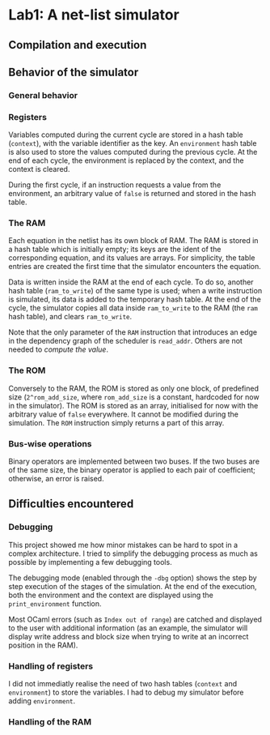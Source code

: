 # Lab1: A net-list simulator
## Compilation and execution

## Behavior of the simulator
### General behavior

### Registers
Variables computed during the current cycle are stored in a hash table (`context`), with the variable identifier as the key. An `environment` hash table is also used to store the values computed during the previous cycle. At the end of each cycle, the environment is replaced by the context, and the context is cleared. 

During the first cycle, if an instruction requests a value from the environment, an arbitrary value of `false` is returned and stored in the hash table.

### The RAM
Each equation in the netlist has its own block of RAM. The RAM is stored in a hash table which is initially empty; its keys are the ident of the corresponding equation, and its values are arrays. For simplicity, the table entries are created the first time that the simulator encounters the equation.

Data is written inside the RAM at the end of each cycle. To do so, another hash table (`ram_to_write`) of the same type is used; when a write instruction is simulated, its data is added to the temporary hash table. At the end of the cycle, the simulator copies all data inside `ram_to_write` to the RAM (the `ram` hash table), and clears `ram_to_write`.

Note that the only parameter of the `RAM` instruction that introduces an edge in the dependency graph of the scheduler is `read_addr`. Others are not needed to *compute the value*.

### The ROM
Conversely to the RAM, the ROM is stored as only one block, of predefined size (`2^rom_add_size`, where `rom_add_size` is a constant, hardcoded for now in the simulator). The ROM is stored as an array, initialised for now with the arbitrary value of `false` everywhere. It cannot be modified during the simulation. The `ROM` instruction simply returns a part of this array.

### Bus-wise operations
Binary operators are implemented between two buses. If the two buses are of the same size, the binary operator is applied to each pair of coefficient; otherwise, an error is raised.

## Difficulties encountered
### Debugging
This project showed me how minor mistakes can be hard to spot in a complex architecture. I tried to simplify the debugging process as much as possible by implementing a few debugging tools.

The debugging mode (enabled through the `-dbg` option) shows the step by step execution of the stages of the simulation. At the end of the execution, both the environment and the context are displayed using the `print_environment` function.

Most OCaml errors (such as `Index out of range`) are catched and displayed to the user with additional information (as an example, the simulator will display write address and block size when trying to write at an incorrect position in the RAM).

### Handling of registers
I did not immediatly realise the need of two hash tables (`context` and `environment`) to store the variables. I had to debug my simulator before adding `environment`.

### Handling of the RAM